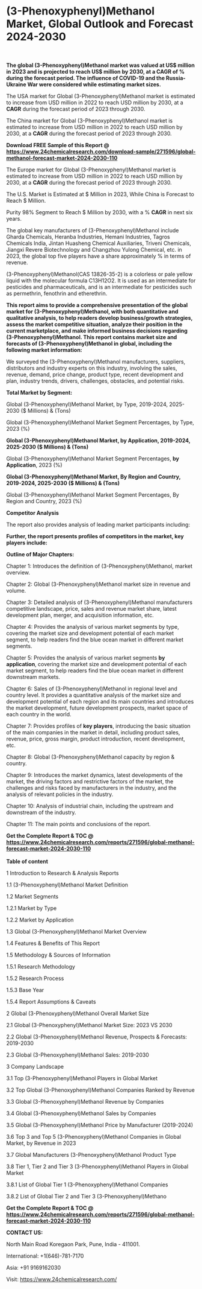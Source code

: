 <h1>(3-Phenoxyphenyl)Methanol Market, Global Outlook and Forecast 2024-2030</h1><br/><p><strong>The global (3-Phenoxyphenyl)Methanol market was valued at US$ million in 2023 and is projected to reach US$ million by 2030, at a <strong>CAGR</strong> of % during the forecast period. The influence of COVID-19 and the Russia-Ukraine War were considered while estimating market sizes.</strong></p><p>The USA market for Global (3-Phenoxyphenyl)Methanol market is estimated to increase from USD million in 2022 to reach USD million by 2030, at a <strong>CAGR</strong> during the forecast period of 2023 through 2030.</p><p>The China market for Global (3-Phenoxyphenyl)Methanol market is estimated to increase from USD million in 2022 to reach USD million by 2030, at a <strong>CAGR</strong> during the forecast period of 2023 through 2030.</p><div><b>Download FREE Sample of this Report @ <a href="https://www.24chemicalresearch.com/download-sample/271596/global-methanol-forecast-market-2024-2030-110">https://www.24chemicalresearch.com/download-sample/271596/global-methanol-forecast-market-2024-2030-110</a></b></div><p>The Europe market for Global (3-Phenoxyphenyl)Methanol market is estimated to increase from USD million in 2022 to reach USD million by 2030, at a <strong>CAGR</strong> during the forecast period of 2023 through 2030.</p><p>The U.S. Market is Estimated at $ Million in 2023, While China is Forecast to Reach $ Million.</p><p>Purity 98% Segment to Reach $ Million by 2030, with a % <strong>CAGR</strong> in next six years.</p><p>The global key manufacturers of (3-Phenoxyphenyl)Methanol include Gharda Chemicals, Heranba Industries, Hemani Industries, Tagros Chemicals India, Jintan Huasheng Chemical Auxiliaries, Triveni Chemicals, Jiangxi Revere Biotechnology and Changzhou Yulong Chemical, etc. in 2023, the global top five players have a share approximately % in terms of revenue.</p><p>(3-Phenoxyphenyl)Methanol(CAS 13826-35-2) is a colorless or pale yellow liquid with the molecular formula C13H12O2. It is used as an intermediate for pesticides and pharmaceuticals, and is an intermediate for pesticides such as permethrin, fenothrin and etherethrin.</p><p><strong>This report aims to provide a comprehensive presentation of the global market for (3-Phenoxyphenyl)Methanol, with both quantitative and qualitative analysis, to help readers develop business/growth strategies, assess the market competitive situation, analyze their position in the current marketplace, and make informed business decisions regarding (3-Phenoxyphenyl)Methanol. This report contains market size and forecasts of (3-Phenoxyphenyl)Methanol in global, including the following market information:</strong></p><p>We surveyed the (3-Phenoxyphenyl)Methanol manufacturers, suppliers, distributors and industry experts on this industry, involving the sales, revenue, demand, price change, product type, recent development and plan, industry trends, drivers, challenges, obstacles, and potential risks.</p><p><strong>Total Market by Segment:</strong></p><p>Global (3-Phenoxyphenyl)Methanol Market, by Type, 2019-2024, 2025-2030 ($ Millions) & (Tons)</p><p>Global (3-Phenoxyphenyl)Methanol Market Segment Percentages, by Type, 2023 (%)</p><p><strong>Global (3-Phenoxyphenyl)Methanol Market, <strong>by Application</strong>, 2019-2024, 2025-2030 ($ Millions) & (Tons)</strong></p><p>Global (3-Phenoxyphenyl)Methanol Market Segment Percentages, <strong>by Application</strong>, 2023 (%)</p><p><strong>Global (3-Phenoxyphenyl)Methanol Market, By Region and Country, 2019-2024, 2025-2030 ($ Millions) & (Tons)</strong></p><p>Global (3-Phenoxyphenyl)Methanol Market Segment Percentages, By Region and Country, 2023 (%)</p><p><strong>Competitor Analysis</strong></p><p>The report also provides analysis of leading market participants including:</p><p><strong>Further, the report presents profiles of competitors in the market, <strong>key players</strong> include:</strong></p><p><strong>Outline of Major Chapters:</strong></p><p>Chapter 1: Introduces the definition of (3-Phenoxyphenyl)Methanol, market overview.</p><p>Chapter 2: Global (3-Phenoxyphenyl)Methanol market size in revenue and volume.</p><p>Chapter 3: Detailed analysis of (3-Phenoxyphenyl)Methanol manufacturers competitive landscape, price, sales and revenue market share, latest development plan, merger, and acquisition information, etc.</p><p>Chapter 4: Provides the analysis of various market segments by type, covering the market size and development potential of each market segment, to help readers find the blue ocean market in different market segments.</p><p>Chapter 5: Provides the analysis of various market segments <strong>by application</strong>, covering the market size and development potential of each market segment, to help readers find the blue ocean market in different downstream markets.</p><p>Chapter 6: Sales of (3-Phenoxyphenyl)Methanol in regional level and country level. It provides a quantitative analysis of the market size and development potential of each region and its main countries and introduces the market development, future development prospects, market space of each country in the world.</p><p>Chapter 7: Provides profiles of <strong>key players</strong>, introducing the basic situation of the main companies in the market in detail, including product sales, revenue, price, gross margin, product introduction, recent development, etc.</p><p>Chapter 8: Global (3-Phenoxyphenyl)Methanol capacity by region & country.</p><p>Chapter 9: Introduces the market dynamics, latest developments of the market, the driving factors and restrictive factors of the market, the challenges and risks faced by manufacturers in the industry, and the analysis of relevant policies in the industry.</p><p>Chapter 10: Analysis of industrial chain, including the upstream and downstream of the industry.</p><p>Chapter 11: The main points and conclusions of the report.</p><div><b>Get the Complete Report & TOC @ <a href="https://www.24chemicalresearch.com/reports/271596/global-methanol-forecast-market-2024-2030-110">https://www.24chemicalresearch.com/reports/271596/global-methanol-forecast-market-2024-2030-110</a></b></div><br><b>Table of content</b><p>1 Introduction to Research & Analysis Reports<br />
 
  1.1 (3-Phenoxyphenyl)Methanol Market Definition<br />
 
  1.2 Market Segments<br />
 
  1.2.1 Market by Type<br />
 
  1.2.2 Market by Application<br />
 
  1.3 Global (3-Phenoxyphenyl)Methanol Market Overview<br />
 
  1.4 Features & Benefits of This Report<br />
 
  1.5 Methodology & Sources of Information<br />
 
  1.5.1 Research Methodology<br />
 
  1.5.2 Research Process<br />
 
  1.5.3 Base Year<br />
 
  1.5.4 Report Assumptions & Caveats<br />
 
 2 Global (3-Phenoxyphenyl)Methanol Overall Market Size<br />
 
  2.1 Global (3-Phenoxyphenyl)Methanol Market Size: 2023 VS 2030<br />
 
  2.2 Global (3-Phenoxyphenyl)Methanol Revenue, Prospects & Forecasts: 2019-2030<br />
 
  2.3 Global (3-Phenoxyphenyl)Methanol Sales: 2019-2030<br />
 
 3 Company Landscape<br />
 
  3.1 Top (3-Phenoxyphenyl)Methanol Players in Global Market<br />
 
  3.2 Top Global (3-Phenoxyphenyl)Methanol Companies Ranked by Revenue<br />
 
  3.3 Global (3-Phenoxyphenyl)Methanol Revenue by Companies<br />
 
  3.4 Global (3-Phenoxyphenyl)Methanol Sales by Companies<br />
 
  3.5 Global (3-Phenoxyphenyl)Methanol Price by Manufacturer (2019-2024)<br />
 
  3.6 Top 3 and Top 5 (3-Phenoxyphenyl)Methanol Companies in Global Market, by Revenue in 2023<br />
 
  3.7 Global Manufacturers (3-Phenoxyphenyl)Methanol Product Type<br />
 
  3.8 Tier 1, Tier 2 and Tier 3 (3-Phenoxyphenyl)Methanol Players in Global Market<br />
 
  3.8.1 List of Global Tier 1 (3-Phenoxyphenyl)Methanol Companies<br />
 
  3.8.2 List of Global Tier 2 and Tier 3 (3-Phenoxyphenyl)Methano<br><div><b>Get the Complete Report & TOC @ <a href="https://www.24chemicalresearch.com/reports/271596/global-methanol-forecast-market-2024-2030-110">https://www.24chemicalresearch.com/reports/271596/global-methanol-forecast-market-2024-2030-110</a></b></div></p>
 
 <b>CONTACT US:</b><br>
 
 North Main Road Koregaon Park, Pune, India - 411001.<br/>
 
 International: +1(646)-781-7170<br/>
 
 Asia: +91 9169162030<br/>
 
 Visit: <a href="https://www.24chemicalresearch.com/">https://www.24chemicalresearch.com/</a>
 
 <br>